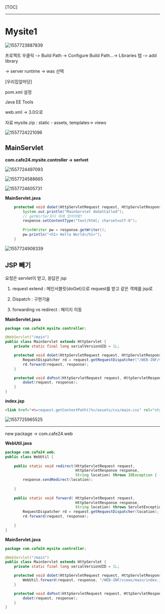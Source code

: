 [TOC]



---

# Mysite1

![1557723887839](assets/1557723887839.png)

프로젝트 우클릭 -> Build Path -> Configure Build Path...-> Libraries 탭 -> add library 

-> server runtime -> was 선택

 [우리집앞마당]

pom.xml 설정

Java EE Tools

web.xml -> 3.0으로

자료 mysite.zip : static - assets, templates-> views

![1557724221096](assets/1557724221096.png)



## MainServlet

**com.cafe24.mysite.controller -> serlvet**

![1557724497093](assets/1557724497093.png)

![1557724588665](assets/1557724588665.png)

![1557724605731](assets/1557724605731.png)

**MainServlet.java**

```java
	protected void doGet(HttpServletRequest request, HttpServletResponse response) throws ServletException, IOException {
		System.out.println("MainServlet doGetCalled");
        // getWirter모다 위에 있어야함!
		response.setContentType("text/html; charset=utf-8");
        
		PrintWriter pw = response.getWriter();
		pw.println("<h1> Hello World</h1>");
	}
```

![1557724908339](assets/1557724908339.png)



## JSP 빼기

요청은 servlet이 받고, 응답은 jsp

1. request extend : 메인서블릿(doGet)으로 request를 받고 같은 객체를 jsp로 

2. Dispatch : 구현기술
3. forwarding  vs redirect : 페이지 이동

**MainServlet.java**

```java
package com.cafe24.mysite.controller;

@WebServlet("/main")
public class MainServlet extends HttpServlet {
	private static final long serialVersionUID = 1L;

	protected void doGet(HttpServletRequest request, HttpServletResponse response) throws ServletException, IOException {
		RequestDispatcher rd = request.getRequestDispatcher("/WEB-INF/views/main/index.jsp");
		rd.forward(request, response);
	}

	protected void doPost(HttpServletRequest request, HttpServletResponse response) throws ServletException, IOException {
		doGet(request, response);
	}
}
```

**index.jsp**

```html
<link href="<%=request.getContextPath()%>/assets/css/main.css" rel="stylesheet" type="text/css">
```

![1557725965525](assets/1557725965525.png)

---

new package -> com.cafe24.web

**WebUtil.java**

```java
package com.cafe24.web;
public class WebUtil {
	
	public static void redirect(HttpServletRequest request, 
								HttpServletResponse response, 
								String location) throws IOException {
		response.sendRedirect(location);
		
	}
	
	public static void forward( HttpServletRequest request, 
								HttpServletResponse response, 
								String location) throws ServletException, IOException {
		RequestDispatcher rd = request.getRequestDispatcher(location);
		rd.forward(request, response);
		
	}
}
```

**MainServlet.java**

```java
package com.cafe24.mysite.controller;

@WebServlet("/main")
public class MainServlet extends HttpServlet {
	private static final long serialVersionUID = 1L;

	protected void doGet(HttpServletRequest request, HttpServletResponse response) throws ServletException, IOException {
		WebUtil.forward(request, response, "/WEB-INF/views/main/index.jsp");
	}

	protected void doPost(HttpServletRequest request, HttpServletResponse response) throws ServletException, IOException {
		doGet(request, response);
	}
}
```



